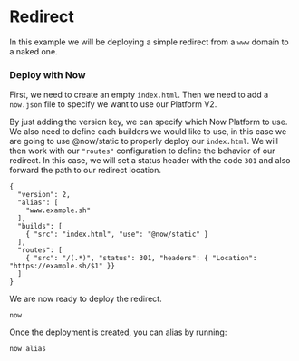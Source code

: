 # Redirect

In this example we will be deploying a simple redirect from a `www` domain to a naked one.

### Deploy with Now

First, we need to create an empty `index.html`. Then we need to add a `now.json` file to specify we want to use our Platform V2.

By just adding the version key, we can specify which Now Platform to use. We also need to define each builders we would like to use, in this case we are going to use @now/static to properly deploy our `index.html`. We will then work with our `"routes"` configuration to define the behavior of our redirect. In this case, we will set a status header with the code `301` and also forward the path to our redirect location.

```
{
  "version": 2,
  "alias": [
    "www.example.sh"
  ],
  "builds": [
    { "src": "index.html", "use": "@now/static" }
  ],
  "routes": [
    { "src": "/(.*)", "status": 301, "headers": { "Location": "https://example.sh/$1" }}
  ]
}
```

We are now ready to deploy the redirect.

```
now
```

Once the deployment is created, you can alias by running:

```
now alias
```
